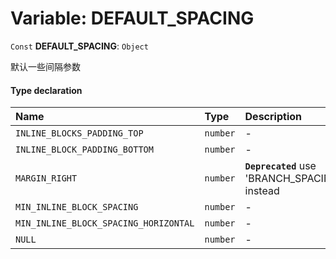 # Variable: DEFAULT\_SPACING

`Const` **DEFAULT\_SPACING**: `Object`

默认一些间隔参数

#### Type declaration

| Name | Type | Description |
| :------ | :------ | :------ |
| `INLINE_BLOCKS_PADDING_TOP` | `number` | - |
| `INLINE_BLOCK_PADDING_BOTTOM` | `number` | - |
| `MARGIN_RIGHT` | `number` | **`Deprecated`** use 'BRANCH\_SPACING' instead |
| `MIN_INLINE_BLOCK_SPACING` | `number` | - |
| `MIN_INLINE_BLOCK_SPACING_HORIZONTAL` | `number` | - |
| `NULL` | `number` | - |
